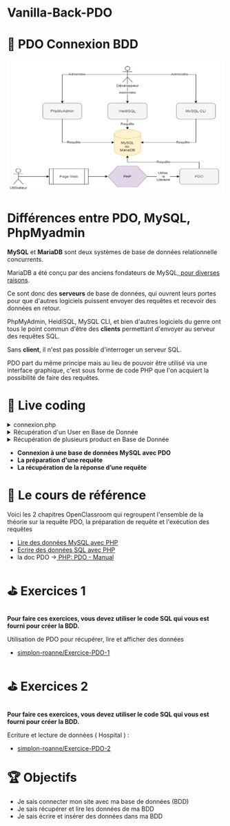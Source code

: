 # Vanilla-Back-PDO

# 💾 PDO Connexion BDD

<img src="schema.png"
     alt="schema-pdo"/>

# Différences entre PDO, MySQL, PhpMyadmin

**MySQL** et **MariaDB** sont deux systèmes de base de données relationnelle concurrents.

MariaDB a été conçu par des anciens fondateurs de MySQL,[ pour diverses raisons](https://subscription.packtpub.com/book/application_development/9781783981601/1/ch01lvl1sec08/mariadb-history).

Ce sont donc des **serveurs** de base de données, qui ouvrent leurs portes pour que d'autres logiciels puissent envoyer des requêtes et recevoir des données en retour.

PhpMyAdmin, HeidiSQL, MySQL CLI, et bien d'autres logiciels du genre ont tous le point commun d'être des **clients** permettant d'envoyer au serveur des requêtes SQL.

Sans **client**, il n'est pas possible d'interroger un serveur SQL.

PDO part du même principe mais au lieu de pouvoir être utilisé via une interface graphique, c'est sous forme de code PHP que l'on acquiert la possibilité de faire des requêtes.

# 🎦 Live coding

<details>
  <summary>connexion.php</summary>
  
  ```php
  <?php
     try
     {
          $db = new PDO('mysql:host=localhost;dbname=pdo_test;charset=utf8', 'root', '');
     }
     catch (Exception $e)
     {
          die('Erreur : ' . $e->getMessage());
     }

     ?>

```


</details>

<details>
  <summary>Récupération d'un User en Base de Donnée</summary>

  ```php
  <?php
     // ne pas oublier d'importer le fichier connexion.php où l'on créer la connexion PDO
      require_once('connexion.php');

      // requete de mon user
      $request =  $db->query('SELECT * FROM user');
      $user = $request->fetch();

      var_dump($user);

      echo($user['prenom']);

     ?>

```

</details>

<details>
  <summary>Récupération de plusieurs product en Base de Donnée</summary>

  ```php
  <?php
     // requete de mes produits

     $request = $db->query('SELECT * FROM product');
     $products = $request->fetchAll();

     var_dump($products);

     foreach($products as $product){
          echo($product['name']. '<br><hr><br>');
     }

     ?>

```

</details>

- **Connexion à une base de données MySQL avec PDO**
- **La préparation d'une requête**
- **La récupération de la réponse d’une requête**

# 📖 Le cours de référence

Voici les 2 chapitres OpenClassroom qui regroupent l'ensemble de la théorie sur la requête PDO, la préparation de requête et l'exécution des requêtes

- [Lire des données MySQL avec PHP](https://openclassrooms.com/en/courses/918836-concevez-votre-site-web-avec-php-et-mysql/914293-lisez-des-donnees)
- [Ecrire des données SQL avec PHP](https://openclassrooms.com/en/courses/918836-concevez-votre-site-web-avec-php-et-mysql/914508-ecrivez-des-donnees)
- la doc PDO →[ PHP: PDO - Manual](https://www.php.net/manual/fr/book.pdo.php)

# ⛳ Exercices 1

##

**Pour faire ces exercices, vous devez utiliser le code SQL qui vous est fourni pour créer la BDD.**

Utilisation de PDO pour récupérer, lire et afficher des données

- [simplon-roanne/Exercice-PDO-1](https://github.com/simplon-roanne/Exercice-PDO-1)

# ⛳ Exercices 2

##

**Pour faire ces exercices, vous devez utiliser le code SQL qui vous est fourni pour créer la BDD.**

Ecriture et lecture de données ( Hospital ) :

- [simplon-roanne/Exercice-PDO-2](https://github.com/simplon-roanne/Exercice-PDO-2)

# 🏆 Objectifs

- Je sais connecter mon site avec ma base de données (BDD)
- Je sais récupérer et lire les données de ma BDD
- Je sais écrire et insérer des données dans ma BDD

```

```
